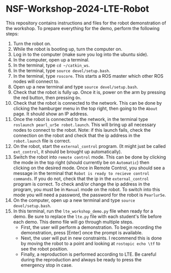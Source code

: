 # NSF-Workshop-2024-LTE-Robot

This repository contains instructions and files for the robot demonstration of the workshop. To prepare everything for the demo, perform the following steps:
1. Turn the robot on.
2. While the robot is booting up, turn the computer on.
3. Log in to the computer (make sure you log into the ubuntu side).
4. In the computer, open up a terminal.
5. In the terminal, type `cd ~/catkin_ws`.
6. In the terminal, type `source devel/setup.bash`.
7. In the terminal, type `roscore`. This starts a ROS master which other ROS nodes will connect to.
8. Open up a new terminal and type `source devel/setup.bash`.
9. Check that the robot is fully up. Once it is, power on the arm by pressing the red button, then pressing `On`.
10. Check that the robot is connected to the network. This can be done by clicking the hamburger menu in the top right, then going to the `About` page. It should show an IP address.
11. Once the robot is connected to the network, in the terminal type `roslaunch pearl_ur5e robot.launch`. This will bring up all necessary nodes to connect to the robot. Note: if this launch fails, check the connection on the robot and check that the ip address in the `robot.launch` file is correct.
12. On the robot, start the `external_control` program. (It might just be called `ext_control`, it should be brought up automatically).
13. Switch the robot into `remote control` mode. This can be done by clicking the mode in the top right (should currently be on `Automatic`) then clicking on the desired mode. Once in Remote Control, you should see a message in the terminal that `Robot is ready to recieve control commands`. If you do not, check that the ip in the `external_control` program is correct. To check and/or change the ip address in the program, you must be in `Manual` mode on the robot. To switch into this mode you will need a password, the password for the robot is `Pearlur5e`.
14. On the computer, open up a new terminal and type `source devel/setup.bash`.
15. In this terminal, run the `lte_workshop_demo.py` file when ready for a demo. Be sure to replace the `lte.py` file with each student's file before each demo. This demo file will go through multiple steps.
    - First, the user will perform a demonstration. To begin recording the demonstration, press [Enter] once the prompt is available.
    - Next, the user will put in new constraints. I recommend this is done by moving the robot to a point and looking at `rostopic echo \tf` to see the robot position.
    - Finally, a reproduction is performed according to LTE. Be careful during the reproduction and always be ready to press the emergency stop in case.
